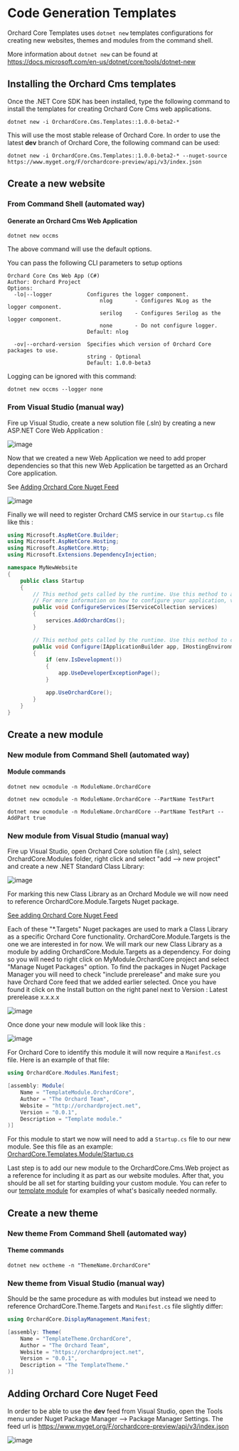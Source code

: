 # Code Generation Templates

Orchard Core Templates uses `dotnet new` templates configurations for creating new websites, themes and modules from the command shell. 

More information about `dotnet new` can be found at <https://docs.microsoft.com/en-us/dotnet/core/tools/dotnet-new>

## Installing the Orchard Cms templates

Once the .NET Core SDK has been installed, type the following command to install the templates for creating Orchard Core Cms web applications.

```CMD
dotnet new -i OrchardCore.Cms.Templates::1.0.0-beta2-*
```

This will use the most stable release of Orchard Core. In order to use the latest __dev__ branch of Orchard Core, the following command can be used:

```CMD
dotnet new -i OrchardCore.Cms.Templates::1.0.0-beta2-* --nuget-source https://www.myget.org/F/orchardcore-preview/api/v3/index.json  
```

## Create a new website

### From Command Shell (automated way)

#### Generate an Orchard Cms Web Application

```CMD
dotnet new occms  
```
The above command will use the default options.

You can pass the following CLI parameters to setup options

```CMD
Orchard Core Cms Web App (C#)
Author: Orchard Project
Options:
  -lo|--logger           Configures the logger component.
                             nlog       - Configures NLog as the logger component.
                             serilog    - Configures Serilog as the logger component.
                             none       - Do not configure logger.
                         Default: nlog

  -ov|--orchard-version  Specifies which version of Orchard Core packages to use.
                         string - Optional
                         Default: 1.0.0-beta3
```

Logging can be ignored with this command:

```CMD
dotnet new occms --logger none
```

### From Visual Studio (manual way)

Fire up Visual Studio, create a new solution file (.sln) by creating a new ASP.NET Core Web Application :

![image](../assets/images/templates/orchard-screencast-1.gif)

Now that we created a new Web Application we need to add proper dependencies so that this new Web Application be targetted as an Orchard Core application.

See [Adding Orchard Core Nuget Feed](#adding-orchard-core-nuget-feed)

![image](../assets/images/templates/orchard-screencast-2.gif)

Finally we will need to register Orchard CMS service in our `Startup.cs` file like this :

```C#
using Microsoft.AspNetCore.Builder;
using Microsoft.AspNetCore.Hosting;
using Microsoft.AspNetCore.Http;
using Microsoft.Extensions.DependencyInjection;

namespace MyNewWebsite
{
    public class Startup
    {
        // This method gets called by the runtime. Use this method to add services to the container.
        // For more information on how to configure your application, visit https://go.microsoft.com/fwlink/?LinkID=398940
        public void ConfigureServices(IServiceCollection services)
        {
            services.AddOrchardCms();
        }

        // This method gets called by the runtime. Use this method to configure the HTTP request pipeline.
        public void Configure(IApplicationBuilder app, IHostingEnvironment env)
        {
            if (env.IsDevelopment())
            {
                app.UseDeveloperExceptionPage();
            }

            app.UseOrchardCore();
        }
    }
}
```

## Create a new module

### New module from Command Shell (automated way)

#### Module commands

```CMD
dotnet new ocmodule -n ModuleName.OrchardCore

dotnet new ocmodule -n ModuleName.OrchardCore --PartName TestPart

dotnet new ocmodule -n ModuleName.OrchardCore --PartName TestPart --AddPart true
```

### New module from Visual Studio (manual way)

Fire up Visual Studio, open Orchard Core solution file (.sln), select OrchardCore.Modules folder, right click and select "add --> new project" and create a new .NET Standard Class Library:

![image](../assets/images/templates/38450533-6c0fbc98-39ed-11e8-91a5-d26a1105b91a.png)

For marking this new Class Library as an Orchard Module we will now need to reference OrchardCore.Module.Targets Nuget package.

[See adding Orchard Core Nuget Feed](#adding-orchard-core-nuget-feed)

Each of these "*.Targets" Nuget packages are used to mark a Class Library as a specific Orchard Core functionality. OrchardCore.Module.Targets is the one we are interested in for now. We will mark our new Class Library as a module by adding OrchardCore.Module.Targets as a dependency. For doing so you will need to right click on MyModule.OrchardCore project and select "Manage Nuget Packages" option. To find the packages in Nuget Package Manager you will need to check "include prerelease" and make sure you have Orchard Core feed that we added earlier selected. Once you have found it click on the Install button on the right panel next to Version : Latest prerelease x.x.x.x

![image](../assets/images/templates/38450558-f4b83098-39ed-11e8-93c7-0fd9e5112dff.png)

Once done your new module will look like this :

![image](../assets/images/templates/38450628-31c8e2b0-39ef-11e8-9de7-c15f0c6544c5.png)

For Orchard Core to identify this module it will now require a `Manifest.cs` file. Here is an example of that file:

```C#
using OrchardCore.Modules.Manifest;

[assembly: Module(
    Name = "TemplateModule.OrchardCore",
    Author = "The Orchard Team",
    Website = "http://orchardproject.net",
    Version = "0.0.1",
    Description = "Template module."
)]

```

For this module to start we now will need to add a `Startup.cs` file to our new module. See this file as an example:  
[OrchardCore.Templates.Module/Startup.cs](https://github.com/OrchardCMS/OrchardCore/tree/dev/src/Templates/OrchardCore.Cms.Templates/content/OrchardCore.Templates.Module/Startup.cs)

Last step is to add our new module to the OrchardCore.Cms.Web project as a reference for including it as part as our website modules. After that, you should be all set for starting building your custom module. You can refer to our [template module](https://github.com/OrchardCMS/OrchardCore/tree/dev/src/Templates/OrchardCore.Cms.Templates/content/OrchardCore.Templates.Module/) for examples of what's basically needed normally.

## Create a new theme

### New theme From Command Shell (automated way)

#### Theme commands

`dotnet new octheme -n "ThemeName.OrchardCore"`

### New theme from Visual Studio (manual way)

Should be the same procedure as with modules but instead we need to reference OrchardCore.Theme.Targets and `Manifest.cs` file slightly differ:

```C#
using OrchardCore.DisplayManagement.Manifest;

[assembly: Theme(
    Name = "TemplateTheme.OrchardCore",
    Author = "The Orchard Team",
    Website = "https://orchardproject.net",
    Version = "0.0.1",
    Description = "The TemplateTheme."
)]
```

## Adding Orchard Core Nuget Feed

In order to be able to use the __dev__ feed from Visual Studio, open the Tools menu under Nuget Package Manager --> Package Manager Settings.
The feed url is <https://www.myget.org/F/orchardcore-preview/api/v3/index.json>

![image](../assets/images/templates/38450422-63670f1c-39eb-11e8-9c14-0743f0a4da42.png)